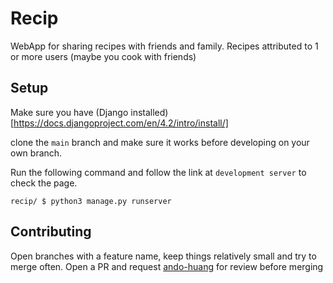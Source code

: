 # Recip

WebApp for sharing recipes with friends and family. Recipes attributed to 1 or
more users (maybe you cook with friends)

## Setup

Make sure you have (Django installed)[https://docs.djangoproject.com/en/4.2/intro/install/]

clone the `main` branch and make sure it works before developing on your own branch.

Run the following command and follow the link at `development server` to check the page.
```console
recip/ $ python3 manage.py runserver
```

## Contributing

Open branches with a feature name, keep things relatively small and try to merge often. Open a PR and request [ando-huang](www.github.com/ando-huang) for review before merging
